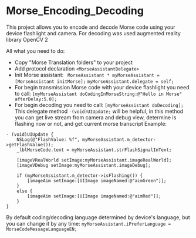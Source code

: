 # Morse_Encoding_Decoding
This project allows you to encode and decode Morse code using your device flashlight and camera. 
For decoding was used augmented reality library OpenCV 2

All what you need to do:
* Copy "Morse Translation folders" to your project
* Add protocol declaration `<MorseAssistantDelegate>`
* Init Morse assistant:
   ` MorseAssistant * myMorseAssistant = [MorseAssistant initMorse];`
    `myMorseAssistant.delegate = self;`
* For begin transmission Morse code with your device flashlight you need to call: 
   `[myMorseAssistant doCodingInMorseString:@"Hello in Morse" afterDelay:5.0];`
* For begin decoding you need to call:
  `[myMorseAssistant doDecoding];`
This delegate method `-(void)UIUpdate;` will be helpful, in this method you can get 
live stream from camera and debug view, determine is flashing now or not, and get current morse transcript 
Example:
```ojectivec
- (void)UIUpdate {
    NSLog(@"FlashValue: %f", myMorseAssistant.m_detector->getFlashValue());
    _lblMorseCode.text = myMorseAssistant.strFlashSignalInText;

    [imageVRealWorld setImage:myMorseAssistant.imageRealWorld];
    [imageVDebug setImage:myMorseAssistant.imageDebug];
    
    if (myMorseAssistant.m_detector->isFlashing()) {
        [imageAim setImage:[UIImage imageNamed:@"aimGreen"]];
    }
    else {
        [imageAim setImage:[UIImage imageNamed:@"aimRed"]];
    }
}
```
    

By default coding/decoding language determined by device's language, but you can change it by any time:
`myMorseAssistant.iPreferLanguage = MorseCodeMessageLanguageEN;`
